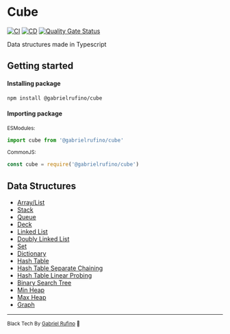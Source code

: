 # Cube

[![CI](https://github.com/gabrielrufino/cube/actions/workflows/ci.yml/badge.svg)](https://github.com/gabrielrufino/cube/actions/workflows/ci.yml)
[![CD](https://github.com/gabrielrufino/cube/actions/workflows/cd.yml/badge.svg)](https://github.com/gabrielrufino/cube/actions/workflows/cd.yml)
[![Quality Gate Status](https://sonarcloud.io/api/project_badges/measure?project=gabrielrufino_cube&metric=alert_status)](https://sonarcloud.io/summary/new_code?id=gabrielrufino_cube)

Data structures made in Typescript

## Getting started

#### Installing package

```bash
npm install @gabrielrufino/cube
```

#### Importing package

<small>ESModules:</small>
```js
import cube from '@gabrielrufino/cube'
```

<small>CommonJS:</small>
```js
const cube = require('@gabrielrufino/cube')
```

## Data Structures

* [Array/List](./docs/Array.md)
* [Stack](./docs/Stack.md)
* [Queue](./docs/Queue.md)
* [Deck](./docs/Deck.md)
* [Linked List](./docs/LinkedList.md)
* [Doubly Linked List](./docs/DoublyLinkedList.md)
* [Set](./docs/Set.md)
* [Dictionary](./docs/Dictionary.md)
* [Hash Table](./docs/HashTable.md)
* [Hash Table Separate Chaining](./docs/HashTableSeparateChaining.md)
* [Hash Table Linear Probing](./docs/HashTableLinearProbing.md)
* [Binary Search Tree](./docs/BinarySearchTree.md)
* [Min Heap](./docs/MinHeap.md)
* [Max Heap](./docs/MaxHeap.md)
* [Graph](./docs/Graph.md)

---

<small>Black Tech By [Gabriel Rufino](https://github.com/gabrielrufino) 🖤</small>
